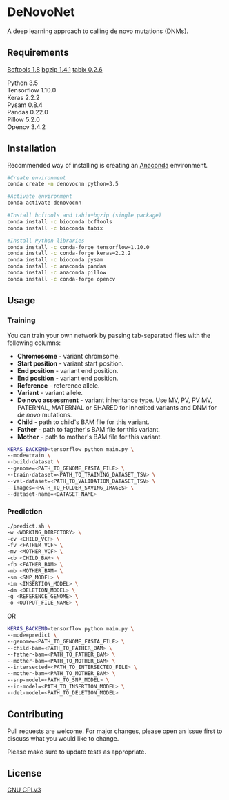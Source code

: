 # DeNovoNet

A deep learning approach to calling de novo mutations (DNMs).

## Requirements

[Bcftools 1.8](https://samtools.github.io/bcftools/)
[bgzip 1.4.1](http://www.htslib.org/doc/bgzip.html)
[tabix 0.2.6](http://www.htslib.org/doc/tabix.html)

Python 3.5  
Tensorflow 1.10.0  
Keras 2.2.2  
Pysam  0.8.4  
Pandas 0.22.0  
Pillow 5.2.0  
Opencv 3.4.2 

## Installation
Recommended way of installing is creating an [Anaconda](https://www.anaconda.com/) environment.

```bash
#Create environment 
conda create -n denovocnn python=3.5

#Activate environment 
conda activate denovocnn

#Install bcftools and tabix+bgzip (single package) 
conda install -c bioconda bcftools
conda install -c bioconda tabix

#Install Python libraries
conda install -c conda-forge tensorflow=1.10.0
conda install -c conda-forge keras=2.2.2
conda install -c bioconda pysam
conda install -c anaconda pandas
conda install -c anaconda pillow
conda install -c conda-forge opencv
```

## Usage

### Training
You can train your own network by passing tab-separated files with the following columns:
<ul>
    <li><b>Chromosome</b> - variant chromsome.</li>
    <li><b>Start position</b> - variant start position.</li>
    <li><b>End position</b> - variant end position.</li>
    <li><b>End position</b> - variant end position.</li>
    <li><b>Reference</b> - reference allele.</li>
    <li><b>Variant</b> - variant allele.</li>
    <li><b>De novo assessment</b> - variant inheritance type. Use MV, PV, PV MV, PATERNAL, MATERNAL or SHARED for inherited variants and DNM for <i>de novo</i> mutations.</li>
    <li><b>Child</b> - path to child's BAM file for this variant.</li>
    <li><b>Father</b> - path to fagther's BAM file for this variant.</li>
    <li><b>Mother</b> - path to mother's BAM file for this variant.</li>
</ul>

```bash
KERAS_BACKEND=tensorflow python main.py \
--mode=train \
--build-dataset \
--genome=<PATH_TO_GENOME_FASTA_FILE> \
--train-dataset=<PATH_TO_TRAINING_DATASET_TSV> \
--val-dataset=<PATH_TO_VALIDATION_DATASET_TSV> \
--images=<PATH_TO_FOLDER_SAVING_IMAGES> \
--dataset-name=<DATASET_NAME>

```

### Prediction

```bash
./predict.sh \
-w <WORKING_DIRECTORY> \
-cv <CHILD_VCF> \
-fv <FATHER_VCF> \
-mv <MOTHER_VCF> \
-cb <CHILD_BAM> \
-fb <FATHER_BAM> \
-mb <MOTHER_BAM> \
-sm <SNP_MODEL> \
-im <INSERTION_MODEL> \
-dm <DELETION_MODEL> \
-g <REFERENCE_GENOME> \
-o <OUTPUT_FILE_NAME> \
```
OR
```bash
KERAS_BACKEND=tensorflow python main.py \
--mode=predict \
--genome=<PATH_TO_GENOME_FASTA_FILE> \
--child-bam=<PATH_TO_FATHER_BAM> \
--father-bam=<PATH_TO_FATHER_BAM> \
--mother-bam=<PATH_TO_MOTHER_BAM> \
--intersected=<PATH_TO_INTERSECTED_FILE> \
--mother-bam=<PATH_TO_MOTHER_BAM> \
--snp-model=<PATH_TO_SNP_MODEL> \
--in-model=<PATH_TO_INSERTION_MODEL> \
--del-model=<PATH_TO_DELETION_MODEL>
```

## Contributing
Pull requests are welcome. For major changes, please open an issue first to discuss what you would like to change.

Please make sure to update tests as appropriate.

## License
[GNU GPLv3](https://choosealicense.com/licenses/gpl-3.0/)